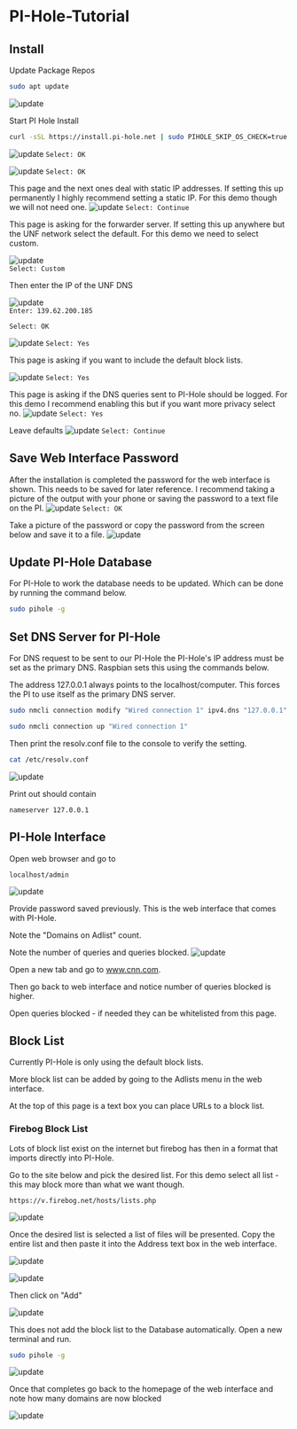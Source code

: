 # PI-Hole-Tutorial
## Install
Update Package Repos

```bash
sudo apt update
```
![update](https://raw.githubusercontent.com/rlentz1236/PI-Hole-Tutorial/main/Capture1.PNG "sudo apt update sample output")

Start PI Hole Install

```bash
curl -sSL https://install.pi-hole.net | sudo PIHOLE_SKIP_OS_CHECK=true bash
```
![update](https://raw.githubusercontent.com/rlentz1236/PI-Hole-Tutorial/main/Capture2.PNG "PI-Hole Install")
`Select: OK`

![update](https://raw.githubusercontent.com/rlentz1236/PI-Hole-Tutorial/main/Capture3.PNG "PI-Hole Install")
`Select: OK`

This page and the next ones deal with static IP addresses. If setting this up permanently I highly recommend setting a static IP. For this demo though we will not need one.
![update](https://raw.githubusercontent.com/rlentz1236/PI-Hole-Tutorial/main/Capture4.PNG "PI-Hole Install")
`Select: Continue`
 
This page is asking for the forwarder server. If setting this up anywhere but the UNF network select the default. For this demo we need to select custom.

![update](https://raw.githubusercontent.com/rlentz1236/PI-Hole-Tutorial/main/Capture7.PNG "PI-Hole Install")	
`Select: Custom`

Then enter the IP of the UNF DNS

![update](https://raw.githubusercontent.com/rlentz1236/PI-Hole-Tutorial/main/Capture8.PNG "PI-Hole Install")		
`Enter: 139.62.200.185`

`Select: OK`

![update](https://raw.githubusercontent.com/rlentz1236/PI-Hole-Tutorial/main/Capture9.PNG "PI-Hole Install")
`Select: Yes`

This page is asking if you want to include the default block lists.

![update](https://raw.githubusercontent.com/rlentz1236/PI-Hole-Tutorial/main/Capture10.PNG "PI-Hole Install")
`Select: Yes`

This page is asking if the DNS queries sent to PI-Hole should be logged. For this demo I recommend enabling this but if you want more privacy select no.
![update](https://raw.githubusercontent.com/rlentz1236/PI-Hole-Tutorial/main/Capture13.PNG "PI-Hole Install")
`Select: Yes`

Leave defaults
![update](https://raw.githubusercontent.com/rlentz1236/PI-Hole-Tutorial/main/Capture14.PNG "PI-Hole Install")
 `Select: Continue`

## Save Web Interface Password
After the installation is completed the password for the web interface is shown. This needs to be saved for later reference. I recommend taking a picture of the output with your phone or saving the password to a text file on the PI.
![update](https://raw.githubusercontent.com/rlentz1236/PI-Hole-Tutorial/main/Capture15.PNG "PI-Hole Password")
`Select: OK`

Take a picture of the password or copy the password from the screen below and save it to a file.
![update](https://raw.githubusercontent.com/rlentz1236/PI-Hole-Tutorial/main/Capture16.PNG "PI-Hole Password")

## Update PI-Hole Database
For PI-Hole to work the database needs to be updated. Which can be done by running the command below.

```bash
sudo pihole -g
```

## Set DNS Server for PI-Hole
For DNS request to be sent to our PI-Hole the PI-Hole's IP address must be set as the primary DNS. Raspbian sets this using the commands below.

The address 127.0.0.1 always points to the localhost/computer. This forces the PI to use itself as the primary DNS server.

```bash
sudo nmcli connection modify "Wired connection 1" ipv4.dns "127.0.0.1"
```

```bash
sudo nmcli connection up "Wired connection 1"
```

Then print the resolv.conf file to the console to verify the setting.

```bash
cat /etc/resolv.conf
```
![update](https://raw.githubusercontent.com/rlentz1236/PI-Hole-Tutorial/main/Capture21-1.png "PI-Hole DNS")

Print out should contain

`nameserver 127.0.0.1`

## PI-Hole Interface
Open web browser and go to

`localhost/admin`

![update](https://raw.githubusercontent.com/rlentz1236/PI-Hole-Tutorial/main/Capture22.PNG "PI-Hole Interface")

Provide password saved previously. 
This is the web interface that comes with PI-Hole.

Note the "Domains on Adlist" count.

Note the number of queries and queries blocked.
![update](https://raw.githubusercontent.com/rlentz1236/PI-Hole-Tutorial/main/Capture23.PNG "PI-Hole Interface")

Open a new tab and go to www.cnn.com.

Then go back to web interface and notice number of queries blocked is higher.

Open queries blocked - if needed they can be whitelisted from this page.

## Block List
Currently PI-Hole is only using the default block lists.

More block list can be added by going to the Adlists menu in the web interface.

At the top of this page is a text box you can place URLs to a block list.

### Firebog Block List
Lots of block list exist on the internet but firebog has then in a format that imports directly into PI-Hole.

Go to the site below and pick the desired list. For this demo select all list - this may block more than what we want though.

`https://v.firebog.net/hosts/lists.php`

![update](https://raw.githubusercontent.com/rlentz1236/PI-Hole-Tutorial/main/Capture24.PNG "PI-Hole")


Once the desired list is selected a list of files will be presented. Copy the entire list and then paste it into the Address text box in the web interface.

![update](https://raw.githubusercontent.com/rlentz1236/PI-Hole-Tutorial/main/Capture25.PNG "PI-Hole")

![update](https://raw.githubusercontent.com/rlentz1236/PI-Hole-Tutorial/main/Capture26-1.PNG "PI-Hole")

Then click on "Add"

![update](https://raw.githubusercontent.com/rlentz1236/PI-Hole-Tutorial/main/Capture27.PNG "PI-Hole")

This does not add the block list to the Database automatically. Open a new terminal and run.

```bash
sudo pihole -g
```

![update](https://raw.githubusercontent.com/rlentz1236/PI-Hole-Tutorial/main/Capture28.PNG "PI-Hole")

Once that completes go back to the homepage of the web interface and note how many domains are now blocked

![update](https://raw.githubusercontent.com/rlentz1236/PI-Hole-Tutorial/main/Capture29.PNG "PI-Hole")


